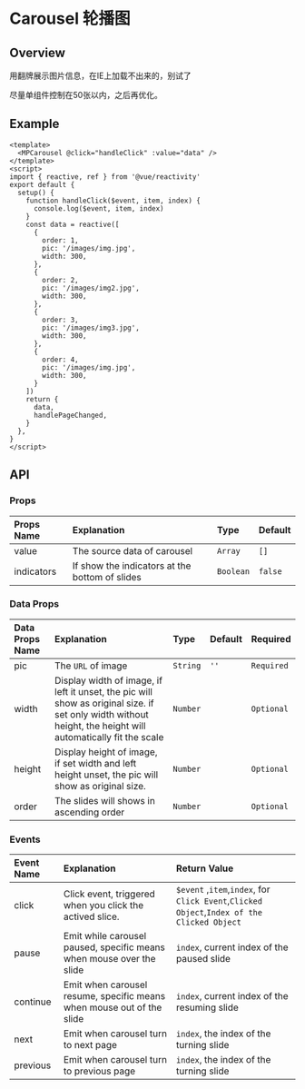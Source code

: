 # Carousel 轮播图
## Overview
用翻牌展示图片信息，在IE上加载不出来的，别试了

尽量单组件控制在50张以内，之后再优化。
## Example
<script setup>
  const data = [{
      order: 1, 
      pic: '/images/img.jpg',
      width: 300,
    },
    {
      order: 2, 
      pic: '/images/img2.jpg', 
      width: 300,
    },
    {
      order: 3, 
      pic: '/images/img3.jpg', 
      width: 300,
    },
    {
      order: 4, 
      pic: '/images/img.jpg', 
      width: 300,
    }]
  function handleClick ($event, item, index) { 
    console.log($event, item, index) 
  } 
</script>
<div style="width:100%;background-color:#ccc;box-sizing:content-box;">
  <MPCarousel indicators @click="handleClick" :value="data" /> 
</div>

```vue
<template>
  <MPCarousel @click="handleClick" :value="data" />
</template>
<script>
import { reactive, ref } from '@vue/reactivity'
export default {
  setup() {
    function handleClick($event, item, index) {
      console.log($event, item, index)
    }
    const data = reactive([
      {
        order: 1, 
        pic: '/images/img.jpg',
        width: 300,
      },
      {
        order: 2, 
        pic: '/images/img2.jpg', 
        width: 300,
      },
      {
        order: 3, 
        pic: '/images/img3.jpg', 
        width: 300,
      },
      {
        order: 4, 
        pic: '/images/img.jpg', 
        width: 300,
      }
    ])
    return {
      data,
      handlePageChanged,
    }
  },
}
</script>
```
## API
### Props
|Props Name|Explanation|Type|Default| 
|:---------|:----------|:---|:------|
|value|The source data of carousel|`Array`|`[]`|
|indicators|If show the indicators at the bottom of slides|`Boolean`|`false`|
### Data Props
|Data Props Name|Explanation|Type|Default|Required|
|:--------------|:----------|:---|:------|:-------|
|pic|The `URL` of image|`String`|`''`|`Required`|
|width|Display width of image, if left it unset, the pic will show as original size. if set only width without height, the height will automatically fit the scale|`Number`| |`Optional`|
|height|Display height of image, if set width and left height unset, the pic will show as original size.|`Number`| |`Optional`|
|order|The slides will shows in ascending order|`Number`| |`Optional`|

### Events
<!-- |Event Name|Explanation|Type|Default| -->

|Event Name|Explanation|Return Value|
|:----------|:-----------|:------------|
|click|Click event, triggered when you click the actived slice.| `$event` ,`item`,`index`, for `Click Event`,`Clicked Object`,`Index of the Clicked Object` |
|pause|Emit while carousel paused, specific means when mouse over the slide|`index`, current index of the paused slide|
|continue|Emit when carousel resume, specific means when mouse out of the slide|`index`, current index of the resuming slide|
|next|Emit when carousel turn to next page|`index`, the index of the turning slide|
|previous|Emit when carousel turn to previous page|`index`, the index of the turning slide|